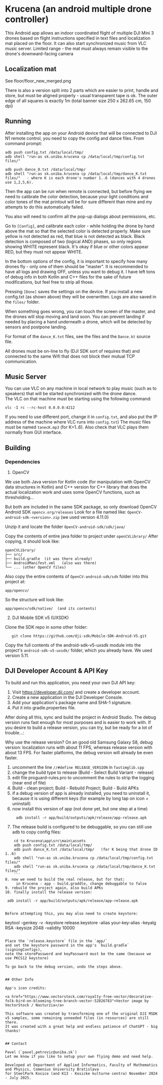 # Krucena (an android multiple drone controller)

This Android app allows an indoor coordinated flight of multiple DJI Mini 3 drones based 
on flight instructions specified in text files and localization mat placed on the floor.
It can also start synchronized music from VLC music server.
Limited range - the mat must always remain visible to the drone's downward-facing camera

## Localization mat

See floor/floor_new_merged.png

There is also a version split into 2 parts which are easier to print, handle and store, 
but must be aligned properly - usual transparent tape is ok.
The outer edge of all squares is exactly 1m (total banner size 250 x 262.65 cm, 150 dpi)


## Running

After installing the app on your Android device that will be connected to DJI N1 remote 
control, you need to copy the config and dance files. From command prompt:

```
adb push config.txt /data/local/tmp/
adb shell "run-as sk.uniba.krucena cp /data/local/tmp/config.txt files/"

adb push dance_0.txt /data/local/tmp/
adb shell "run-as sk.uniba.krucena cp /data/local/tmp/dance_K.txt files/"   - where K is each drone's number 1..6 (dances with 4 drones use 1,2,5,6).
```

Then the app can be run when remote is connected, but before flying we need to calibrate 
the color detection, because your light conditions and color tones of the mat printout 
will be for sure different than mine and my attempts to do this automatically failed.

You also will need to confirm all the pop-up dialogs about permissions, etc.

Go to `[Config]`, and calibrate each color - while holding the drone by hand above the 
mat so that the selected color is detected properly.
Make sure yellow is not detected as red, that blue is not detected as black. Black 
detection is composed of two (logical AND) phases, so 
only regions showing WHITE represent black. It's okay if blue or other colors appear RED, 
but they must not appear WHITE. 

In the bottom options of the config, it is important to specify how many drones fly - only 
one of them should be "master". It is recommended to have all logs and drawing OFF, 
unless you want to debug it. I have left tons of debug info in both Kotlin and C++ files 
for the sake of future modifications, but feel free to strip all those. 

Pressing `[Done]` saves the settings on the device. If you install a new config.txt 
(as shown above) they will be overwritten. Logs are also saved in the `files/` folder.

When something goes wrong, you can touch the screen of the master, and the drones will 
stop moving and land soon. You can prevent landing if needed by placing a hand underneath 
a drone, which will be detected by sensors and postpone landing.

For format of the `dance_K.txt` files, see the files and the `Dance.kt` source file.

All drones must be on-line to fly (DJI SDK sort of requires that) and connected to 
the same Wifi that does not block their mutual TCP communication.


## Music Server

You can use VLC on any machine in local network to play music (such as to speakers) 
that will be started synchronized with the drone dance.  
The VLC on that machine must be starting using the following command:

```
vlc -I rc --rc-host 0.0.0.0:4212
```

If you need to use different port, change it in `config.txt`, and also put the IP address of the 
machine where VLC runs into `config.txt`)
The music files must be named `tanecK.mp3`  (for K=1..6). 
Also check that VLC plays them normally from GUI interface.



## Building

### Dependencies

1. OpenCV

We use both Java version for Kotlin code (for manipulation with OpenCV data structures in Kotlin)
and C++ version for C++ library that does the actual localization work and uses some OpenCV functions, 
such as thresholding...

But both are included in the same SDK package, so only download OpenCV Android SDK  `opencv.org/releases`
Look for a file named like: `OpenCV-android-sdk-<version>.zip`  (we used version 4.11.0)

Unzip it and locate the folder `OpenCV-android-sdk/sdk/java/`

Copy the contents of entire java folder to project under   `openCVLibrary/`
After copying, it should look like:

```
openCVLibrary/
├── src/
├── build.gradle  (it was there already)
├── AndroidManifest.xml   (also was there)
└── ... (other OpenCV files)
```

Also copy the entire contents of `OpenCV-android-sdk/sdk`  folder into this project at:

```
app/opencv/
```

So the structure will look like:

```
app/opencv/sdk/native/  (and its contents)
```

2. DJI Mobile SDK v5  (UXSDK)

Clone the SDK repo in some other folder:

```
   git clone https://github.com/dji-sdk/Mobile-SDK-Android-V5.git
```

Copy the full contents of the android-sdk-v5-uxsdk module into the project's `android-sdk-v5-uxsdk/` folder, 
which you already have. We used version 5.11.


## DJI Developer Account & API Key

To build and run this application, you need your own DJI API key:

1. Visit https://developer.dji.com/ and create a developer account.
2. Create a new application in the DJI Developer Console.
3. Add your application's package name and SHA-1 signature.
4. Put it into gradle.properties file.

After doing all this, sync and build the project in Android Studio.
The debug version runs fast enough for most purposes and is easier to work with.
If you desire to build a release version, you can try, but be ready for a lot of trouble...:

Why use the release version?
On an good old Samsung Galaxy S8, debug version:  localization runs with about 11 FPS, 
whereas release version with about 13 FPS. For faster platforms, the debug version
will already be even faster.

1. uncomment the line `//#define RELEASE_VERSION` in `fastimglib.cpp`
2. change the build type to release (Build - Select Build Variant - release)
3. edit file proguard-rules.pro to uncomment the rules to strip the logging (near end of file)
4. Build - clean project; Build - Rebuild Project; Build - Build APKs
5. if a debug version of app is already installed, you need to uninstall it, because
   it is using different keys (for example by long tap on icon + uninstall)
6. now install this version of app (not done yet, but one step at a time)
```
     adb install -r app/build/outputs/apk/release/app-release.apk
```
7. The release build is configured to be debuggable, so you can still use adb to copy config files:
```
    cd to Krucena\app\src\main\assets
    adb push config.txt /data/local/tmp/
    adb push dance_K.txt /data/local/tmp/   (for K being that drone ID 1..6)
    adb shell "run-as sk.uniba.krucena cp /data/local/tmp/config.txt files/"
    adb shell "run-as sk.uniba.krucena cp /data/local/tmp/dance_K.txt files/"
	```
8. now we need to build the real release, but for that:
     in Krucena - app - build.graddle, change debuggable to false
9. rebuild the project again, also build APKs
10. finally install the release version:
```
     adb install -r app/build/outputs/apk/release/app-release.apk
```

Before attempting this, you may also need to create keystore:

```
 keytool -genkey -v -keystore release.keystore -alias your-key-alias -keyalg RSA -keysize 2048 -validity 10000
```

Place the `release.keystore` file in the `app/`
and set the keystore password in the app's `build.gradle` (signingConfigs),
note the storePassword and keyPassword must be the same (because we use PKCS12 keystore)

To go back to the debug version, undo the steps above.


## Other Info

App's icon credits:

<a href="https://www.vectorstock.com/royalty-free-vector/decorative-folk-bird-on-blooming-tree-branch-vector-52826783">Vector image by VectorStock / Nasturzia</a>

This software was created by transforming one of the original DJI MSDK v5 samples, some remaining unneeded files (in resources) are still there.
It was created with a great help and endless patience of ChatGPT - big thanks!


## Contact

Pavel (`pavel.petrovic@uniba.sk`)
Let me know if you like to setup your own flying demo and need help. 

Developed at Department of Applied Informatics, Faculty of Mathematics and Physics, Comenius University Bratislava
for SteelPark Kosice (and K13 - Kosicke kulturne centra) November 2024 - July 2025.

